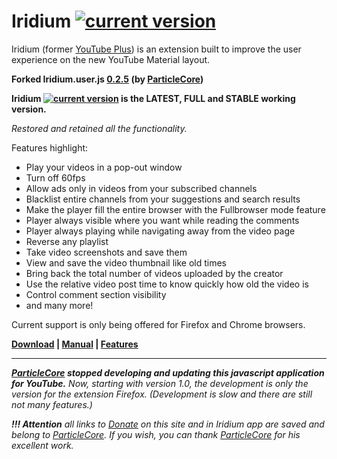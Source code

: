 # Iridium [![current version](https://img.shields.io/github/release/maxkorsov/iridium/all.svg)](https://github.com/maxkorsov/iridium/releases/latest)

Iridium (former [YouTube Plus](https://github.com/ParticleCore/Particle)) is an extension built to improve the user experience on the new YouTube Material layout.

**Forked Iridium.user.js [0.2.5](https://github.com/ParticleCore/Iridium/releases/tag/0.2.5) (by [ParticleCore](https://github.com/ParticleCore))**

**Iridium [![current version](https://img.shields.io/github/release/maxkorsov/iridium/all.svg)](https://github.com/maxkorsov/iridium/releases/latest) is the LATEST, FULL and STABLE working version.**

*Restored and retained all the functionality.*

Features highlight:
- Play your videos in a pop-out window
- Turn off 60fps
- Allow ads only in videos from your subscribed channels
- Blacklist entire channels from your suggestions and search results
- Make the player fill the entire browser with the Fullbrowser mode feature
- Player always visible where you want while reading the comments
- Player always playing while navigating away from the video page
- Reverse any playlist
- Take video screenshots and save them
- View and save the video thumbnail like old times
- Bring back the total number of videos uploaded by the creator
- Use the relative video post time to know quickly how old the video is
- Control comment section visibility
- and many more!

Current support is only being offered for Firefox and Chrome browsers.

**[Download](https://github.com/maxkorsov/iridium/raw/master/iridium.user.js) | [Manual](https://github.com/maxkorsov/iridium/wiki/Manual) | [Features](https://github.com/maxkorsov/iridium/wiki/Features)**

---

***[ParticleCore](https://github.com/ParticleCore) stopped developing and updating this javascript application for YouTube.*** *Now, starting with version 1.0, the development is only the version for the extension Firefox. (Development is slow and there are still not many features.)*

***!!! Attention*** *all links to [Donate](https://github.com/maxkorsov/iridium/wiki/Donate) on this site and in Iridium app are saved and belong to [ParticleCore](https://github.com/ParticleCore). If you wish, you can thank [ParticleCore](https://github.com/ParticleCore) for his excellent work.*
